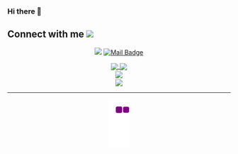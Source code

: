 ### Hi there 👋

<!--
**zeynep-dmrl/zeynep-dmrl** is a ✨ _special_ ✨ repository because its `README.md` (this file) appears on your GitHub profile.

Here are some ideas to get you started:

- 🔭 I’m currently working on ...
- 🌱 I’m currently learning ...
- 👯 I’m looking to collaborate on ...
- 🤔 I’m looking for help with ...
- 💬 Ask me about ...
- 📫 How to reach me: ...
- 😄 Pronouns: ...
- ⚡ Fun fact: ...
-->
<!--Connect-->
<h2> Connect with me <img src='https://raw.githubusercontent.com/ShahriarShafin/ShahriarShafin/main/Assets/handshake.gif' width="100px"> </h2>
<div align="center">

[![](https://img.shields.io/badge/linkedin-%230077B5.svg?&style=for-the-badge&logo=linkedin&logoColor=white)](https://www.linkedin.com/in/zeynep-demirel)
[![Mail Badge](https://img.shields.io/badge/zeynepdemirel081@gmail.com-c14438?style=for-the-badge&logo=Gmail&logoColor=white&link=mailto:zeynepdemirel081@gmail.com)](mailto:zeynepdemirel081@gmail.com)

</div>

<!--Statistics-->
<div align="center">
  <div align="center">
<a href="https://github.com/zeynep-dmrl/github-profile-views-counter">
    <img align="center" src="https://komarev.com/ghpvc/?username=zeynep-dmrl&color=f75c7e">
</a>
<a href="https://github.com/zeynep-dmrl?tab=followers">
    <img align="center"  src="https://img.shields.io/github/followers/zeynep-dmrl?style=flat-square&color=f75c7e">
</a>
  </div>
  <div>
  <img align="center" src="https://github-readme-stats.vercel.app/api?username=zeynep-dmrl&show_icons=true&theme=radical" />
  </div>
  <div>
    <img align="center" src="https://github-readme-stats.vercel.app/api/top-langs?username=zeynep-dmrl&show_icons=true&theme=radical&locale=en&layout=compact" />
  </div>
</div>

<hr />
<!--Snake Game-->
<div  align="center"> 
  <img src="https://github.com/zeynep-dmrl/zeynep-dmrl/blob/output/github-contribution-grid-snake.gif" />
</div>
